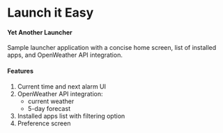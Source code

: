 # Launch it Easy

#### Yet Another Launcher
Sample launcher application with a concise home screen, list of installed apps, and OpenWeather API integration.

#### Features
1. Current time and next alarm UI
2. OpenWeather API integration:
    - current weather
    - 5-day forecast
3. Installed apps list with filtering option
4. Preference screen

